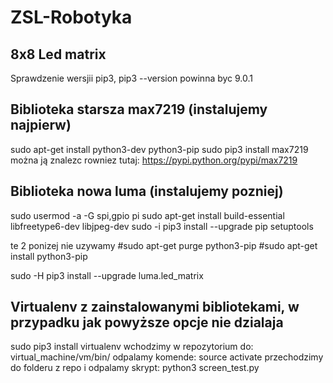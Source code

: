 # ZSL-Robotyka

## 8x8 Led matrix
Sprawdzenie wersjii pip3,
pip3 --version
powinna byc 9.0.1

## Biblioteka starsza max7219 (instalujemy najpierw)
sudo apt-get install python3-dev python3-pip
sudo pip3 install max7219
można ją znalezc rowniez tutaj: https://pypi.python.org/pypi/max7219

## Biblioteka nowa luma (instalujemy pozniej)
sudo usermod -a -G spi,gpio pi
sudo apt-get install build-essential libfreetype6-dev libjpeg-dev
sudo -i pip3 install --upgrade pip setuptools

te 2 ponizej nie uzywamy
#sudo apt-get purge python3-pip
#sudo apt-get install python3-pip

sudo -H pip3 install --upgrade luma.led_matrix

## Virtualenv z zainstalowanymi bibliotekami, w przypadku jak powyższe opcje nie dzialaja
sudo pip3 install virtualenv
wchodzimy w repozytorium do: virtual_machine/vm/bin/
odpalamy komende: source activate
przechodzimy do folderu z repo i odpalamy skrypt: python3 screen_test.py
